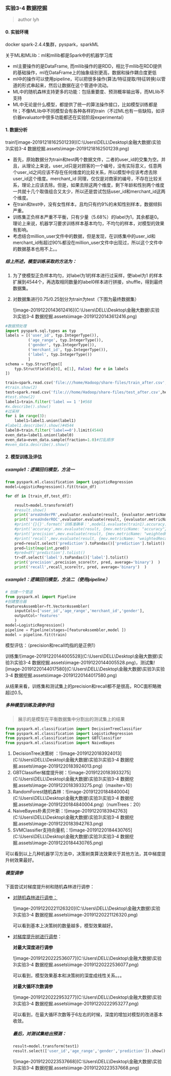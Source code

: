 ### 实验3-4 数据挖掘

> author lyh

#### 0. 实验环境

docker spark-2.4.4集群，pyspark，sparkML

关于ML和MLlib：ml和mllib都是Spark中的机器学习库

- ml主要操作的是DataFrame, 而mllib操作的是RDD，相比于mllib在RDD提供的基础操作，ml在DataFrame上的抽象级别更高，数据和操作耦合度更低
- ml中的操作可以使用pipeline，可以把很多操作(算法/特征提取/特征转换)以管道的形式串起来，然后让数据在这个管道中流动。
- ML中的随机森林支持更多的功能：包括重要度、预测概率输出等，而MLlib不支持
- ML中无论是什么模型，都提供了统一的算法操作接口，比如模型训练都是fit；不像MLlib中不同模型会有各种各样的train（不过ML也有一些缺陷，如评价器evaluator中很多功能都还在实验阶段experimental）

#### 1. 数据分析

train![image-20191218162501239](C:\Users\DELL\Desktop\金融大数据\实验3\实验3-4 数据挖掘.assets\image-20191218162501239.png)

- 首先，原始数据分为train和test两个数据文件，二者的user_id的交集为空。并且，从理论上来说，user_id只是对顾客的一个编号，没有实际意义，任意两个user_id之间应该不存在任何维度的比较关系，所以模型中应该考虑去除user_id这个维度。merchant_id 同理，仅仅是对商家的编号，不存在比较关系，理论上应该去除。但是，如果去除这两个维度，剩下年龄和性别两个维度一共就十几个取值组合又太少，所以还是尝试包括user_id和merchant_id这两个维度。
- 在train和test中，没有女性样本，且均只有约9%的未知性别样本，数据倾斜严重。
- 训练集正负样本严重不平衡，只有少量（5.68%）的label为1，其余都是0。理论上来说，机器学习要求训练样本基本均匀，不均匀的样本，对模型的效果有影响。
- 考虑结合million_user文件中的数据，但是发现，在训练集中的user_id和merchant_id有超过90%都没在million_user文件中出现过，所以这个文件中的数据基本也用不上。。

##### 综上所述，模型训练采取的方法为：

1. 为了使模型正负样本均匀，对label为1的样本进行过采样，使label为1 的样本扩展到4544个，再选取相同数量的label0样本进行拼接，shuffle，得到最终数据集。

2. 对数据集进行0.75/0.25划分为train为test（下图为最终数据集）

   ![image-20191220143612416](C:\Users\DELL\Desktop\金融大数据\实验3\实验3-4 数据挖掘.assets\image-20191220143612416.png)

```python
#数据预处理
import pyspark.sql.types as typ
labels = [('user_id', typ.IntegerType()),
          ('age_range', typ.IntegerType()),
          ('gender', typ.IntegerType()),
          ('merchant_id', typ.IntegerType()),
          ('label', typ.IntegerType())
          ]
schema = typ.StructType([
    typ.StructField(e[0], e[1], False) for e in labels
])

train=spark.read.csv('file:///home/Hadoop/share-files/train_after.csv',header=False,schema=schema)
#train.show(2)
test=spark.read.csv('file:///home/Hadoop/share-files/test_after.csv',header=False,schema=schema)
#test.show(2)
label1=train.filter('label == 1 ')#568
#x.describe().show()
#过采样
for i in range(3):
    label1=label1.union(label1)
#label1.describe().show()#4544
label0=train.filter('label==0').limit(4544)
even_data=label1.union(label0)
even_data=even_data.sample(fraction=1.0)#打乱顺序
#even_data.describe().show()
```

#### 2. 模型训练及评估

##### example1：逻辑回归模型，方法一

```python
from pyspark.ml.classification import LogisticRegression
model=LogisticRegression().fit(train_df)

for df in [train_df,test_df]:

    result=model.transform(df)
    #result.show()
    print('areaUnderPR',evaluator.evaluate(result, {evaluator.metricName: "areaUnderPR"}))
    print('areaUnderROC',evaluator.evaluate(result, {evaluator.metricName: "areaUnderROC"}))
    #print('{}{}'.format('训练准确率：',model1.evaluate(train1).accuracy) )
    #print('accuracy',mev.evaluate(result, {mev.metricName: "accuracy"}))
    #print('precision',mev.evaluate(result, {mev.metricName: "weightedPrecision"}))
    #print('recall',mev.evaluate(result, {mev.metricName: "weightedRecall"}))
    pred=result.select('prediction').toPandas()['prediction'].tolist()
    pred=list(map(int,pred))
    #pred=df['prediction'].tolist()
    tr=df.select('label').toPandas()['label'].tolist()
    print('precision',precision_score(tr, pred, average='binary')  )
    print('recall',recall_score(tr, pred, average='binary')  )
```

##### example1：逻辑回归模型，方法二（使用pipeline）

```python
# 创建一个管道
from pyspark.ml import Pipeline
#创建整合器
featuresAssembler=ft.VectorAssembler(
    inputCols=['user_id','age_range','merchant_id','gender'],
    outputCol='features'
    )
model=LogisticRegression()
pipeline = Pipeline(stages=[featureAssembler,model ])
model = pipeline.fit(train)
```

模型评估：（precision和recall均指的是正例1）

训练集![image-20191220144005528](C:\Users\DELL\Desktop\金融大数据\实验3\实验3-4 数据挖掘.assets\image-20191220144005528.png)，测试集![image-20191220144017580](C:\Users\DELL\Desktop\金融大数据\实验3\实验3-4 数据挖掘.assets\image-20191220144017580.png)

从结果来看，训练集和测试集上的precision和recall都不是很高，ROC面积略微超过0.5。

##### 多种模型训练及调参评估

> 展示的是模型在平衡数据集中分割出的测试集上的结果

```python
from pyspark.ml.classification import DecisionTreeClassifier
from pyspark.ml.classification import LogisticRegression
from pyspark.ml.classification import GBTClassifier
from pyspark.ml.classification import NaiveBayes
```

1. DecisionTree决策树     ：![image-20191220183924013](C:\Users\DELL\Desktop\金融大数据\实验3\实验3-4 数据挖掘.assets\image-20191220183924013.png)
2. GBTClassifier梯度提升树：![image-20191220183933275](C:\Users\DELL\Desktop\金融大数据\实验3\实验3-4 数据挖掘.assets\image-20191220183933275.png)（maxiter=10）
3. RandomForest随机森林：![image-20191220184840004](C:\Users\DELL\Desktop\金融大数据\实验3\实验3-4 数据挖掘.assets\image-20191220184840004.png)（numTrees：20）
4. NaiveBayes朴素贝叶斯：![image-20191220183942763](C:\Users\DELL\Desktop\金融大数据\实验3\实验3-4 数据挖掘.assets\image-20191220183942763.png)
5. SVMClassifier支持向量机：![image-20191220184430765](C:\Users\DELL\Desktop\金融大数据\实验3\实验3-4 数据挖掘.assets\image-20191220184430765.png)

可以看到以上几种机器学习方法中，决策树类算法效果优于其他方法，其中梯度提升树效果最好。

##### 模型调参

下面尝试对梯度提升树和随机森林进行调参：

- <u>对随机森林进行调参：</u>

  ![image-20191220221126320](C:\Users\DELL\Desktop\金融大数据\实验3\实验3-4 数据挖掘.assets\image-20191220221126320.png)

  可以看到基本上决策树的数量越多，模型效果越好。

- <u>对梯度提升树进行调参</u>：

  **对最大深度进行调参**

  ![image-20191220222536077](C:\Users\DELL\Desktop\金融大数据\实验3\实验3-4 数据挖掘.assets\image-20191220222536077.png)

  可以看到，模型效果基本和决策树的深度成线性关系。。。

  **对最大循环次数调参**

  ![image-20191220222953277](C:\Users\DELL\Desktop\金融大数据\实验3\实验3-4 数据挖掘.assets\image-20191220222953277.png)

  可以看到，在最大循环次数等于6左右的时候，深度的增加对模型的改进基本收敛。

  ##### 最后，对测试集给出预测：

  ```python
  result=model.transform(test1)
  result.select(['user_id','age_range','gender','prediction']).show()
  ```

  ![image-20191220223537668](C:\Users\DELL\Desktop\金融大数据\实验3\实验3-4 数据挖掘.assets\image-20191220223537668.png)

